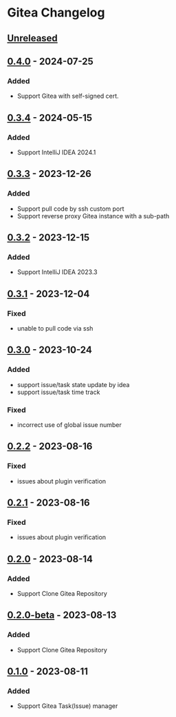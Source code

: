 <!-- Keep a Changelog guide -> https://keepachangelog.com -->

# Gitea Changelog

## [Unreleased]

## [0.4.0] - 2024-07-25

### Added

- Support Gitea with self-signed cert.

## [0.3.4] - 2024-05-15

### Added

- Support IntelliJ IDEA 2024.1

## [0.3.3] - 2023-12-26

### Added

- Support pull code by ssh custom port
- Support reverse proxy Gitea instance with a sub-path

## [0.3.2] - 2023-12-15

### Added

- Support IntelliJ IDEA 2023.3

## [0.3.1] - 2023-12-04

### Fixed

- unable to pull code via ssh

## [0.3.0] - 2023-10-24

### Added

- support issue/task state update by idea
- support issue/task time track

### Fixed

- incorrect use of global issue number

## [0.2.2] - 2023-08-16

### Fixed

- issues about plugin verification

## [0.2.1] - 2023-08-16

### Fixed

- issues about plugin verification

## [0.2.0] - 2023-08-14

### Added

- Support Clone Gitea Repository

## [0.2.0-beta] - 2023-08-13

### Added

- Support Clone Gitea Repository

## [0.1.0] - 2023-08-11

### Added

- Support Gitea Task(Issue) manager

[Unreleased]: https://github.com/LeonDevLifeLog/gitea-idea-plugin/compare/v0.4.0...HEAD
[0.4.0]: https://github.com/LeonDevLifeLog/gitea-idea-plugin/compare/v0.3.4...v0.4.0
[0.3.4]: https://github.com/LeonDevLifeLog/gitea-idea-plugin/compare/v0.3.3...v0.3.4
[0.3.3]: https://github.com/LeonDevLifeLog/gitea-idea-plugin/compare/v0.3.2...v0.3.3
[0.3.2]: https://github.com/LeonDevLifeLog/gitea-idea-plugin/compare/v0.3.1...v0.3.2
[0.3.1]: https://github.com/LeonDevLifeLog/gitea-idea-plugin/compare/v0.3.0...v0.3.1
[0.3.0]: https://github.com/LeonDevLifeLog/gitea-idea-plugin/compare/v0.2.2...v0.3.0
[0.2.2]: https://github.com/LeonDevLifeLog/gitea-idea-plugin/compare/v0.2.1...v0.2.2
[0.2.1]: https://github.com/LeonDevLifeLog/gitea-idea-plugin/compare/v0.2.0...v0.2.1
[0.2.0]: https://github.com/LeonDevLifeLog/gitea-idea-plugin/compare/v0.2.0-beta...v0.2.0
[0.2.0-beta]: https://github.com/LeonDevLifeLog/gitea-idea-plugin/compare/v0.1.0...v0.2.0-beta
[0.1.0]: https://github.com/LeonDevLifeLog/gitea-idea-plugin/commits/v0.1.0
